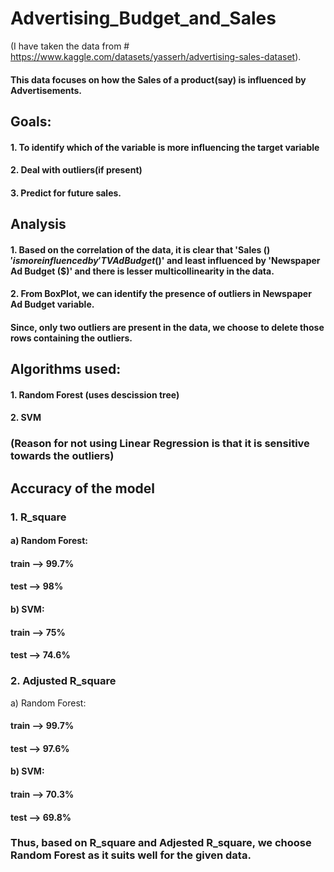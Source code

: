 # Advertising_Budget_and_Sales
(I have taken the data from # https://www.kaggle.com/datasets/yasserh/advertising-sales-dataset).
#### This data focuses on how the Sales of a product(say) is influenced by Advertisements.
## Goals:
#### 1. To identify which of the variable is more influencing the target variable
#### 2. Deal with outliers(if present)
#### 3. Predict for future sales.

## Analysis
#### 1. Based on the correlation of the data, it is clear that 'Sales ($)' is more influenced by 'TV Ad Budget ($)' and least influenced by 'Newspaper Ad Budget ($)' and there is lesser multicollinearity in the data.
#### 2. From BoxPlot, we can identify the presence of outliers in Newspaper Ad Budget variable.
#### Since, only two outliers are present in the data, we choose to delete those rows containing the outliers.

## Algorithms used:
#### 1. Random Forest (uses descission tree)
#### 2. SVM

### (Reason for not using Linear Regression is that it is sensitive towards the outliers)

## Accuracy of the model
### 1. R_square
#### a) Random Forest: 
#### train --> 99.7%
#### test --> 98%
#### b) SVM: 
#### train --> 75%
#### test --> 74.6%
### 2. Adjusted R_square
a) Random Forest: 
#### train --> 99.7%
#### test --> 97.6%
#### b) SVM:
#### train --> 70.3%
#### test --> 69.8%
### Thus, based on R_square and Adjested R_square, we choose Random Forest as it suits well for the given data.

